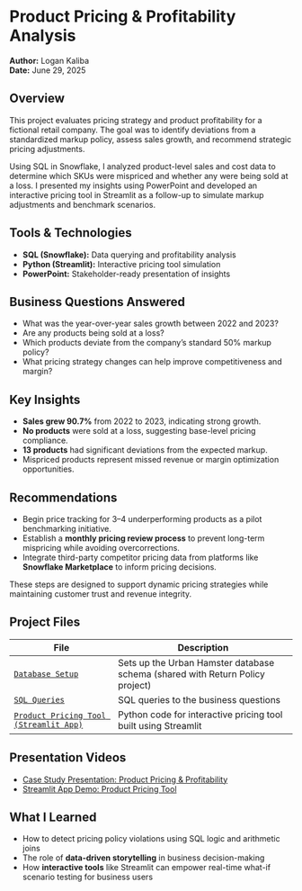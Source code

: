 # Product Pricing & Profitability Analysis  
**Author:** Logan Kaliba  
**Date:** June 29, 2025

## Overview  
This project evaluates pricing strategy and product profitability for a fictional retail company. The goal was to identify deviations from a standardized markup policy, assess sales growth, and recommend strategic pricing adjustments.

Using SQL in Snowflake, I analyzed product-level sales and cost data to determine which SKUs were mispriced and whether any were being sold at a loss. I presented my insights using PowerPoint and developed an interactive pricing tool in Streamlit as a follow-up to simulate markup adjustments and benchmark scenarios.

## Tools & Technologies  
- **SQL (Snowflake):** Data querying and profitability analysis  
- **Python (Streamlit):** Interactive pricing tool simulation  
- **PowerPoint:** Stakeholder-ready presentation of insights  

## Business Questions Answered  
- What was the year-over-year sales growth between 2022 and 2023?  
- Are any products being sold at a loss?  
- Which products deviate from the company’s standard 50% markup policy?  
- What pricing strategy changes can help improve competitiveness and margin?

## Key Insights  
- **Sales grew 90.7%** from 2022 to 2023, indicating strong growth.  
- **No products** were sold at a loss, suggesting base-level pricing compliance.  
- **13 products** had significant deviations from the expected markup.  
- Mispriced products represent missed revenue or margin optimization opportunities.

## Recommendations  
- Begin price tracking for 3–4 underperforming products as a pilot benchmarking initiative.  
- Establish a **monthly pricing review process** to prevent long-term mispricing while avoiding overcorrections.  
- Integrate third-party competitor pricing data from platforms like **Snowflake Marketplace** to inform pricing decisions.

These steps are designed to support dynamic pricing strategies while maintaining customer trust and revenue integrity.

## Project Files  
| File | Description |
|------|-------------|
| [`Database Setup`](./return_policy_order_analysis/database_setup.sql) | Sets up the Urban Hamster database schema (shared with Return Policy project) |
| [`SQL Queries`](./product_pricing_&_profitability/SQL_queries.sql) | SQL queries to the business questions |
| [`Product Pricing Tool (Streamlit App)`](./product_pricing_&_profitability/product_pricing_tool.py) | Python code for interactive pricing tool built using Streamlit |

## Presentation Videos  
- [Case Study Presentation: Product Pricing & Profitability](https://go.screenpal.com/watch/cT10XunXJyF)  
- [Streamlit App Demo: Product Pricing Tool](https://go.screenpal.com/watch/cT1vlrnl1pB)

## What I Learned  
- How to detect pricing policy violations using SQL logic and arithmetic joins  
- The role of **data-driven storytelling** in business decision-making  
- How **interactive tools** like Streamlit can empower real-time what-if scenario testing for business users
